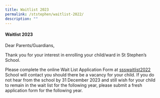 ```yaml
---
title: Waitlist 2023
permalink: /ststephen/waitlist-2022/
description: ""
---
```

#### Waitlist 2023

Dear Parents/Guardians,

Thank you for your interest in enrolling your child/ward in St Stephen’s School.  

Please complete the online Wait List Application Form at [ssswaitlist2022  
](https://go.gov.sg/ssswaitlist2023) School will contact you should there be a vacancy for your child. If you do not hear from the school by 31 December 2023 and still wish for your child to remain in the wait list for the following year, please submit a fresh application form for the following year.